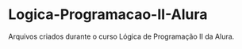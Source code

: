 # Logica-Programacao-II-Alura
  Arquivos criados durante o curso Lógica de Programação II da Alura. 
